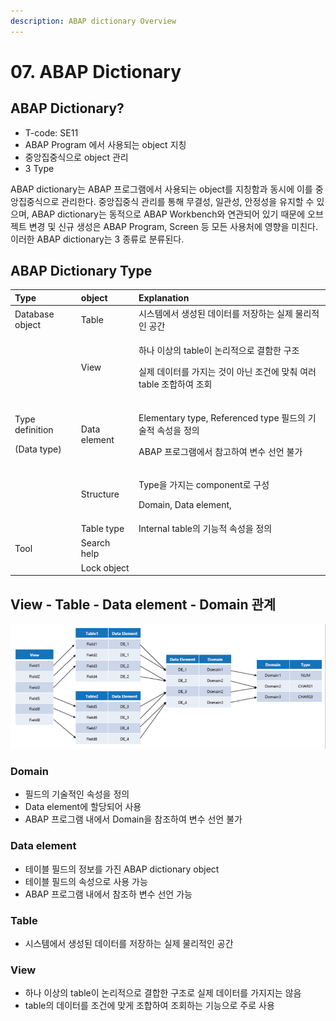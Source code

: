 ```yaml
---
description: ABAP dictionary Overview
---
```


# 07. ABAP Dictionary

## ABAP Dictionary?

* T-code: SE11
* ABAP Program 에서 사용되는 object 지칭
* 중앙집중식으로 object 관리
* 3 Type 

ABAP dictionary는 ABAP 프로그램에서 사용되는 object를 지칭함과 동시에 이를 중앙집중식으로 관리한다. 중앙집중식 관리를 통해 무결성, 일관성, 안정성을 유지할 수 있으며, ABAP dictionary는 동적으로 ABAP Workbench와 연관되어 있기 때문에 오브젝트 변경 및 신규 생성은 ABAP Program, Screen 등 모든 사용처에 영향을 미친다. 이러한 ABAP dictionary는 3 종류로 분류된다.

## ABAP Dictionary Type

<table>
  <thead>
    <tr>
      <th style="text-align:left">Type</th>
      <th style="text-align:left">object</th>
      <th style="text-align:left">Explanation</th>
    </tr>
  </thead>
  <tbody>
    <tr>
      <td style="text-align:left">Database object</td>
      <td style="text-align:left">Table</td>
      <td style="text-align:left">&#xC2DC;&#xC2A4;&#xD15C;&#xC5D0;&#xC11C; &#xC0DD;&#xC131;&#xB41C; &#xB370;&#xC774;&#xD130;&#xB97C;
        &#xC800;&#xC7A5;&#xD558;&#xB294; &#xC2E4;&#xC81C; &#xBB3C;&#xB9AC;&#xC801;&#xC778;
        &#xACF5;&#xAC04;</td>
    </tr>
    <tr>
      <td style="text-align:left"></td>
      <td style="text-align:left">View</td>
      <td style="text-align:left">
        <p>&#xD558;&#xB098; &#xC774;&#xC0C1;&#xC758; table&#xC774; &#xB17C;&#xB9AC;&#xC801;&#xC73C;&#xB85C;
          &#xACB0;&#xD568;&#xD55C; &#xAD6C;&#xC870;</p>
        <p>&#xC2E4;&#xC81C; &#xB370;&#xC774;&#xD130;&#xB97C; &#xAC00;&#xC9C0;&#xB294;
          &#xAC83;&#xC774; &#xC544;&#xB2CC; &#xC870;&#xAC74;&#xC5D0; &#xB9DE;&#xCDB0;
          &#xC5EC;&#xB7EC; table &#xC870;&#xD569;&#xD558;&#xC5EC; &#xC870;&#xD68C;</p>
      </td>
    </tr>
    <tr>
      <td style="text-align:left">
        <p>Type definition</p>
        <p>(Data type)</p>
      </td>
      <td style="text-align:left">Data element</td>
      <td style="text-align:left">
        <p>Elementary type, Referenced type &#xD544;&#xB4DC;&#xC758; &#xAE30;&#xC220;&#xC801;
          &#xC18D;&#xC131;&#xC744; &#xC815;&#xC758;</p>
        <p>ABAP &#xD504;&#xB85C;&#xADF8;&#xB7A8;&#xC5D0;&#xC11C; &#xCC38;&#xACE0;&#xD558;&#xC5EC;
          &#xBCC0;&#xC218; &#xC120;&#xC5B8; &#xBD88;&#xAC00;</p>
      </td>
    </tr>
    <tr>
      <td style="text-align:left"></td>
      <td style="text-align:left">Structure</td>
      <td style="text-align:left">
        <p>Type&#xC744; &#xAC00;&#xC9C0;&#xB294; component&#xB85C; &#xAD6C;&#xC131;</p>
        <p>Domain, Data element,</p>
      </td>
    </tr>
    <tr>
      <td style="text-align:left"></td>
      <td style="text-align:left">Table type</td>
      <td style="text-align:left">Internal table&#xC758; &#xAE30;&#xB2A5;&#xC801; &#xC18D;&#xC131;&#xC744;
        &#xC815;&#xC758;</td>
    </tr>
    <tr>
      <td style="text-align:left">Tool</td>
      <td style="text-align:left">Search help</td>
      <td style="text-align:left"></td>
    </tr>
    <tr>
      <td style="text-align:left"></td>
      <td style="text-align:left">Lock object</td>
      <td style="text-align:left"></td>
    </tr>
  </tbody>
</table>

## View - Table - Data element - Domain 관계



![](../../.gitbook/assets/image-20200623104243285%20%281%29.png)

### Domain

* 필드의 기술적인 속성을 정의
* Data element에 할당되어 사용
* ABAP 프로그램 내에서 Domain을 참조하여 변수 선언 불가

### Data element

* 테이블 필드의 정보를 가진 ABAP dictionary object
* 테이블 필드의 속성으로 사용 가능
* ABAP 프로그램 내에서 참조하 변수 선언 가능

### Table

* 시스템에서 생성된 데이터를 저장하는 실제 물리적인 공간

### View

* 하나 이상의 table이 논리적으로 결합한 구조로 실제 데이터를 가지지는 않음
* table의 데이터를 조건에 맞게 조합하여 조회하는 기능으로 주로 사용 

